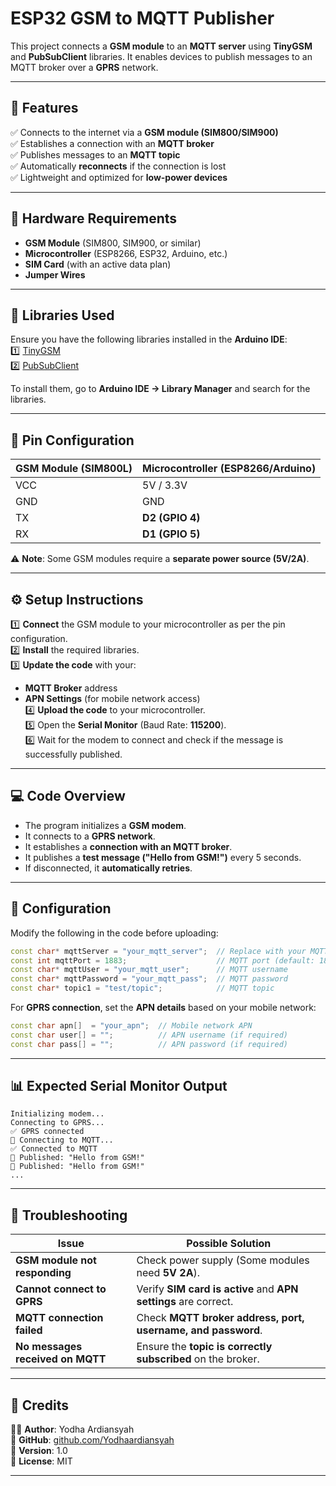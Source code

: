 # **ESP32 GSM to MQTT Publisher**  

This project connects a **GSM module** to an **MQTT server** using **TinyGSM** and **PubSubClient** libraries. It enables devices to publish messages to an MQTT broker over a **GPRS** network.  

---

## **📌 Features**
✅ Connects to the internet via a **GSM module (SIM800/SIM900)**  
✅ Establishes a connection with an **MQTT broker**  
✅ Publishes messages to an **MQTT topic**  
✅ Automatically **reconnects** if the connection is lost  
✅ Lightweight and optimized for **low-power devices**  

---

## **🔧 Hardware Requirements**
- **GSM Module** (SIM800, SIM900, or similar)  
- **Microcontroller** (ESP8266, ESP32, Arduino, etc.)  
- **SIM Card** (with an active data plan)  
- **Jumper Wires**  

---

## **📜 Libraries Used**
Ensure you have the following libraries installed in the **Arduino IDE**:  
1️⃣ [TinyGSM](https://github.com/vshymanskyy/TinyGSM)  
2️⃣ [PubSubClient](https://github.com/knolleary/pubsubclient)  

To install them, go to **Arduino IDE → Library Manager** and search for the libraries.  

---

## **📌 Pin Configuration**
| **GSM Module (SIM800L)** | **Microcontroller (ESP8266/Arduino)** |
|-------------------------|---------------------------------|
| VCC | 5V / 3.3V |
| GND | GND |
| TX | **D2 (GPIO 4)** |
| RX | **D1 (GPIO 5)** |

⚠️ **Note**: Some GSM modules require a **separate power source (5V/2A)**.  

---

## **⚙️ Setup Instructions**
1️⃣ **Connect** the GSM module to your microcontroller as per the pin configuration.  
2️⃣ **Install** the required libraries.  
3️⃣ **Update the code** with your:  
   - **MQTT Broker** address  
   - **APN Settings** (for mobile network access)  
4️⃣ **Upload the code** to your microcontroller.  
5️⃣ Open the **Serial Monitor** (Baud Rate: **115200**).  
6️⃣ Wait for the modem to connect and check if the message is successfully published.  

---

## **💻 Code Overview**
- The program initializes a **GSM modem**.  
- It connects to a **GPRS network**.  
- It establishes a **connection with an MQTT broker**.  
- It publishes a **test message ("Hello from GSM!")** every 5 seconds.  
- If disconnected, it **automatically retries**.  

---

## **📡 Configuration**
Modify the following in the code before uploading:  

```cpp
const char* mqttServer = "your_mqtt_server";  // Replace with your MQTT broker
const int mqttPort = 1883;                    // MQTT port (default: 1883)
const char* mqttUser = "your_mqtt_user";      // MQTT username
const char* mqttPassword = "your_mqtt_pass";  // MQTT password
const char* topic1 = "test/topic";            // MQTT topic
```

For **GPRS connection**, set the **APN details** based on your mobile network:  

```cpp
const char apn[]  = "your_apn";  // Mobile network APN
const char user[] = "";          // APN username (if required)
const char pass[] = "";          // APN password (if required)
```

---

## **📊 Expected Serial Monitor Output**
```plaintext
Initializing modem...
Connecting to GPRS...
✅ GPRS connected
🔄 Connecting to MQTT...
✅ Connected to MQTT
📡 Published: "Hello from GSM!"
📡 Published: "Hello from GSM!"
...
```

---

## **📌 Troubleshooting**
| **Issue** | **Possible Solution** |
|-----------|----------------------|
| **GSM module not responding** | Check power supply (Some modules need **5V 2A**). |
| **Cannot connect to GPRS** | Verify **SIM card is active** and **APN settings** are correct. |
| **MQTT connection failed** | Check **MQTT broker address, port, username, and password**. |
| **No messages received on MQTT** | Ensure the **topic is correctly subscribed** on the broker. |

---

## **📢 Credits**
👨‍💻 **Author**: Yodha Ardiansyah  
🔗 **GitHub**: [github.com/Yodhaardiansyah](https://github.com/Yodhaardiansyah)  
📅 **Version**: 1.0  
📖 **License**: MIT  

---
